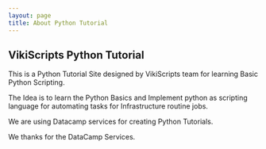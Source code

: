 ```yaml
---
layout: page
title: About Python Tutorial
---
```

  
  
## VikiScripts Python Tutorial
  
  

This is a Python Tutorial Site designed by VikiScripts team for learning Basic Python Scripting.  
  
The Idea is to learn the Python Basics and Implement python as scripting language for automating tasks for Infrastructure routine jobs.

We are using Datacamp services for creating Python Tutorials.  
  

We thanks for the DataCamp Services.
